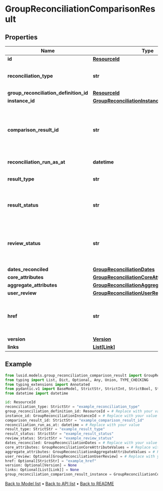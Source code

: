 # GroupReconciliationComparisonResult

## Properties
Name | Type | Description | Notes
------------ | ------------- | ------------- | -------------
**id** | [**ResourceId**](ResourceId.md) |  | 
**reconciliation_type** | **str** | The type of reconciliation to perform. \&quot;Holding\&quot; | \&quot;Transaction\&quot; | \&quot;Valuation\&quot; | 
**group_reconciliation_definition_id** | [**ResourceId**](ResourceId.md) |  | 
**instance_id** | [**GroupReconciliationInstanceId**](GroupReconciliationInstanceId.md) |  | 
**comparison_result_id** | **str** | Comparison result identifier, encoded value for core attribute results, aggregate attribute results, reconciliation type and run instanceId. | 
**reconciliation_run_as_at** | **datetime** | The timestamp when the run occurred. | 
**result_type** | **str** | Reconciliation run general result. \&quot;Break\&quot; | \&quot;Match\&quot; | \&quot;PartialMatch\&quot; | \&quot;NotFound | 
**result_status** | **str** | Indicates how a particular result evolves from one run to the next. \&quot;New\&quot; | \&quot;Confirmed\&quot; | \&quot;Changed\&quot; | 
**review_status** | **str** | Status of whether user has provided any input (comments, manual matches, break codes). \&quot;Pending\&quot; | \&quot;Reviewed\&quot; | \&quot;Matched\&quot; | \&quot;Invalid\&quot; | 
**dates_reconciled** | [**GroupReconciliationDates**](GroupReconciliationDates.md) |  | 
**core_attributes** | [**GroupReconciliationCoreAttributeValues**](GroupReconciliationCoreAttributeValues.md) |  | 
**aggregate_attributes** | [**GroupReconciliationAggregateAttributeValues**](GroupReconciliationAggregateAttributeValues.md) |  | 
**user_review** | [**GroupReconciliationUserReview**](GroupReconciliationUserReview.md) |  | [optional] 
**href** | **str** | The specific Uniform Resource Identifier (URI) for this resource at the requested effective and asAt datetime. | [optional] 
**version** | [**Version**](Version.md) |  | [optional] 
**links** | [**List[Link]**](Link.md) |  | [optional] 
## Example

```python
from lusid.models.group_reconciliation_comparison_result import GroupReconciliationComparisonResult
from typing import List, Dict, Optional, Any, Union, TYPE_CHECKING
from typing_extensions import Annotated
from pydantic.v1 import BaseModel, StrictStr, StrictInt, StrictBool, StrictFloat, StrictBytes, Field, validator, ValidationError, conlist, constr
from datetime import datetime

id: ResourceId
reconciliation_type: StrictStr = "example_reconciliation_type"
group_reconciliation_definition_id: ResourceId = # Replace with your value
instance_id: GroupReconciliationInstanceId = # Replace with your value
comparison_result_id: StrictStr = "example_comparison_result_id"
reconciliation_run_as_at: datetime = # Replace with your value
result_type: StrictStr = "example_result_type"
result_status: StrictStr = "example_result_status"
review_status: StrictStr = "example_review_status"
dates_reconciled: GroupReconciliationDates = # Replace with your value
core_attributes: GroupReconciliationCoreAttributeValues = # Replace with your value
aggregate_attributes: GroupReconciliationAggregateAttributeValues = # Replace with your value
user_review: Optional[GroupReconciliationUserReview] = # Replace with your value
href: Optional[StrictStr] = "example_href"
version: Optional[Version] = None
links: Optional[List[Link]] = None
group_reconciliation_comparison_result_instance = GroupReconciliationComparisonResult(id=id, reconciliation_type=reconciliation_type, group_reconciliation_definition_id=group_reconciliation_definition_id, instance_id=instance_id, comparison_result_id=comparison_result_id, reconciliation_run_as_at=reconciliation_run_as_at, result_type=result_type, result_status=result_status, review_status=review_status, dates_reconciled=dates_reconciled, core_attributes=core_attributes, aggregate_attributes=aggregate_attributes, user_review=user_review, href=href, version=version, links=links)

```

[Back to Model list](../README.md#documentation-for-models) &#8226; [Back to API list](../README.md#documentation-for-api-endpoints) &#8226; [Back to README](../README.md)

